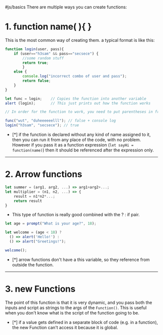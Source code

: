 #js/basics
There are multiple ways you can create functions:

# 1. function name( ){ }
This is the most common way of creating them. a typical format is like this:
```javascript
function login(user, pass){
	if (user=="h3sam" && pass=="secsece") {
		//some random stuff
		return true;
		}
	else {
		console.log("incorrect combo of user and pass");
		return false;
	}
}

let func = login;    // Copies the function into another variable
alert (login);       // This just prints out how the function works

// In order for the function to work, you need to put parentheses in front of it

func("wut", "duheeeeeelll"); // false + console log
login("h3sam", "secsece"); // true

```
- [*] if the function is declared without any kind of name assigned to it, then you can run it from any place of the code, with no problem. However if you pass it as a function expression (`let sayHi = function(name)`) then it should be referenced after the expression only.
---
# 2. Arrow functions
```javascript
let summer = (arg1, arg2, ...) => arg1+arg2+...;
let multiplier = (n1, n2, ...) => {
	result = n1*n2*...;
	return result
}
```
- This type of function is really good combined with the ? : if pair.
```javascript
let age = prompt("What is your age?", 18);

let welcome = (age < 18) ?
  () => alert('Hello!') :
  () => alert("Greetings!");

welcome();
```
- [*] arrow functions don't have a this variable, so they reference from outside the function.
---
# 3. new Functions
The point of this function is that it is very dynamic, and you pass both the inputs and script as strings to the args of the `Function()`. This is useful when you don't know what is the script of the function going to be.
- [*] if a value gets defined in a separate block of code (e.g. in a function), the new Function can't access it because it is global.
